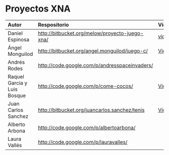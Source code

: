 # Proyectos XNA #
| **Autor** | **Respositorio** | **Vídeo** | **Instalador** |
|:----------|:-----------------|:-----------|:---------------|
|Daniel Espinosa | http://bitbucket.org/melow/proyecto-juego-xna/|[video](http://public.blu.livefilestore.com/y1put1_BYnk2cJtuXZ1TyeVjVHH7Vt-7NuyP26EbBZp2mvzeupEKKUsEcA69Nl3Ai3kUk1TJSflCv4g33GG1da2gA/videoRotacuadre.zip?download)| [Instalador](http://cid-75dd8d0c0c402fd3.skydrive.live.com/self.aspx/.Public/Rotacuadre/instalador%5E_RotaCuadre.exe)|
|Ángel Monguilod |http://bitbucket.org/angel.monguilod/juego-c/|[Video](http://www.megaupload.com/?d=XPB1SWKR)| [Instalador](http://www.megaupload.com/?d=VGWOX67H) |
|Andrés Rodes| http://code.google.com/p/andresspaceinvaders/|            |                |
|Raquel Garcia y Luis Bosque | http://code.google.com/p/come-cocos/ | [Vídeo](http://come-cocos.googlecode.com/svn/trunk/pacman.avi) | [Instalador](http://come-cocos.googlecode.com/svn/trunk/COMECOCOS%20instalador.rar) |
|Juan Carlos Sanchez| http://bitbucket.org/juancarlos.sanchez/tenis| [Vídeo](http://www.youtube.com/watch?v=QL1TvYi-8mc) | [Instalador](http://cid-27c359aa2c1407ab.skydrive.live.com/browse.aspx/Proyecto%20Juego?uc=1)|
|Alberto Arbona| http://code.google.com/p/albertoarbona/|            |                |
|Laura Vallés|http://code.google.com/p/lauravalles/ |            |                |